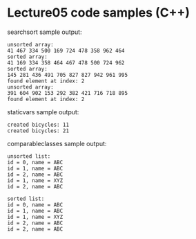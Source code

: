 # Lecture05 code samples (C++)

searchsort sample output:

```
unsorted array:
41 467 334 500 169 724 478 358 962 464 
sorted array:
41 169 334 358 464 467 478 500 724 962 
sorted array:
145 281 436 491 705 827 827 942 961 995 
found element at index: 2
unsorted array:
391 604 902 153 292 382 421 716 718 895 
found element at index: 2
```

staticvars sample output:

```
created bicycles: 11
created bicycles: 21
```

comparableclasses sample output:

```
unsorted list:
id = 0, name = ABC
id = 1, name = ABC
id = 2, name = ABC
id = 1, name = XYZ
id = 2, name = ABC

sorted list:
id = 0, name = ABC
id = 1, name = ABC
id = 1, name = XYZ
id = 2, name = ABC
id = 2, name = ABC
```